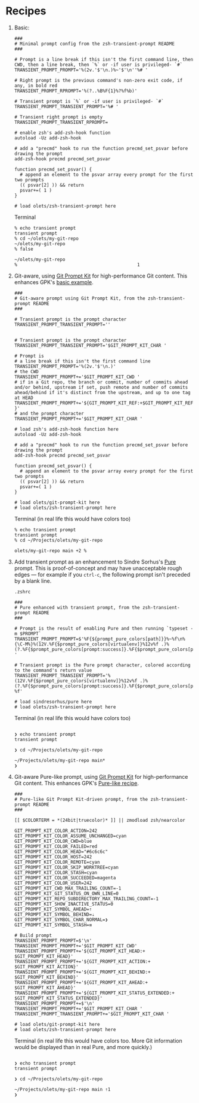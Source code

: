 # Recipes

1. Basic:

   ```shell
   ###
   # Minimal prompt config from the zsh-transient-prompt README
   ###

   # Prompt is a line break if this isn't the first command line, then CWD, then a line break, then `%` or -if user is privileged- `#`
   TRANSIENT_PROMPT_PROMPT='%(2v.'$'\n.)%~'$'\n''%# '

   # Right prompt is the previous command's non-zero exit code, if any, in bold red
   TRANSIENT_PROMPT_RPROMPT='%(?..%B%F{1}%?%f%b)'

   # Transient prompt is `%` or -if user is privileged- `#`
   TRANSIENT_PROMPT_TRANSIENT_PROMPT='%# '

   # Transient right prompt is empty
   TRANSIENT_PROMPT_TRANSIENT_RPROMPT=

   # enable zsh's add-zsh-hook function
   autoload -Uz add-zsh-hook

   # add a "precmd" hook to run the function precmd_set_psvar before drawing the prompt
   add-zsh-hook precmd precmd_set_psvar

   function precmd_set_psvar() {
     # append an element to the psvar array every prompt for the first two prompts
     (( psvar[2] )) && return
     psvar+=( 1 )
   }

   # load olets/zsh-transient-prompt here
   ```

   Terminal

   ```
   % echo transient prompt
   transient prompt
   % cd ~/olets/my-git-repo
   ~/olets/my-git-repo
   % false

   ~/olets/my-git-repo
   %                                             1
   ```

1. Git-aware, using [Git Prompt Kit](https://git-prompt-kit.olets.dev/) for high-performance Git content. This enhances GPK's [basic example](https://git-prompt-kit.olets.dev/example.html).

   ```shell
   ###
   # Git-aware prompt using Git Prompt Kit, from the zsh-transient-prompt README
   ###

   # Transient prompt is the prompt character
   TRANSIENT_PROMPT_TRANSIENT_PROMPT=''


   # Transient prompt is the prompt character
   TRANSIENT_PROMPT_TRANSIENT_PROMPT='$GIT_PROMPT_KIT_CHAR '

   # Prompt is
   # a line break if this isn't the first command line
   TRANSIENT_PROMPT_PROMPT='%(2v.'$'\n.)'
   # the CWD
   TRANSIENT_PROMPT_PROMPT+='$GIT_PROMPT_KIT_CWD '
   # if in a Git repo, the branch or commit, number of commits ahead and/or behind, upstream if set, push remote and number of commits ahead/behind if it's distinct from the upstream, and up to one tag at HEAD
   TRANSIENT_PROMPT_PROMPT+='${GIT_PROMPT_KIT_REF:+$GIT_PROMPT_KIT_REF }'
   # and the prompt character
   TRANSIENT_PROMPT_PROMPT+='$GIT_PROMPT_KIT_CHAR '

   # load zsh's add-zsh-hook function here
   autoload -Uz add-zsh-hook

   # add a "precmd" hook to run the function precmd_set_psvar before drawing the prompt
   add-zsh-hook precmd precmd_set_psvar

   function precmd_set_psvar() {
     # append an element to the psvar array every prompt for the first two prompts
     (( psvar[2] )) && return
     psvar+=( 1 )
   }

   # load olets/git-prompt-kit here
   # load olets/zsh-transient-prompt here
   ```

   Terminal (in real life this would have colors too)

   ```
   % echo transient prompt
   transient prompt
   % cd ~/Projects/olets/my-git-repo

   olets/my-git-repo main +2 %
   ```

1. Add transient prompt as an enhancement to Sindre Sorhus's [Pure](https://github.com/sindresorhus/pure) prompt. This is proof-of-concept and may have unacceptable rough edges — for example if you `ctrl-c`, the following prompt isn't preceded by a blank line.

   `.zshrc`

   ```shell
   ###
   # Pure enhanced with transient prompt, from the zsh-transient-prompt README
   ###

   # Prompt is the result of enabling Pure and then running `typeset -m $PROMPT`
   TRANSIENT_PROMPT_PROMPT=$'%F{${prompt_pure_colors[path]}}%~%f\n%{\C-M%}%(12V.%F{$prompt_pure_colors[virtualenv]}%12v%f .)%(?.%F{$prompt_pure_colors[prompt:success]}.%F{$prompt_pure_colors[prompt:error]})${prompt_pure_state[prompt]}%f '

   # Transient prompt is the Pure prompt character, colored according to the command's return value
   TRANSIENT_PROMPT_TRANSIENT_PROMPT='%(12V.%F{$prompt_pure_colors[virtualenv]}%12v%f .)%(?.%F{$prompt_pure_colors[prompt:success]}.%F{$prompt_pure_colors[prompt:error]})${prompt_pure_state[prompt]} %f'

   # load sindresorhus/pure here
   # load olets/zsh-transient-prompt here
   ```

   Terminal (in real life this would have colors too)

   ```

   ❯ echo transient prompt
   transient prompt

   ❯ cd ~/Projects/olets/my-git-repo

   ~/Projects/olets/my-git-repo main*
   ❯
   ```

1. Git-aware Pure-like prompt, using [Git Prompt Kit](https://git-prompt-kit.olets.dev/) for high-performance Git content. This enhances GPK's [Pure-like recipe](https://git-prompt-kit.olets.dev/recipes.html#pure-like).

   ```shell
   ###
   # Pure-like Git Prompt Kit-driven prompt, from the zsh-transient-prompt README
   ###

   [[ $COLORTERM = *(24bit|truecolor)* ]] || zmodload zsh/nearcolor

   GIT_PROMPT_KIT_COLOR_ACTION=242
   GIT_PROMPT_KIT_COLOR_ASSUME_UNCHANGED=cyan
   GIT_PROMPT_KIT_COLOR_CWD=blue
   GIT_PROMPT_KIT_COLOR_FAILED=red
   GIT_PROMPT_KIT_COLOR_HEAD="#6c6c6c"
   GIT_PROMPT_KIT_COLOR_HOST=242
   GIT_PROMPT_KIT_COLOR_REMOTE=cyan
   GIT_PROMPT_KIT_COLOR_SKIP_WORKTREE=cyan
   GIT_PROMPT_KIT_COLOR_STASH=cyan
   GIT_PROMPT_KIT_COLOR_SUCCEEDED=magenta
   GIT_PROMPT_KIT_COLOR_USER=242
   GIT_PROMPT_KIT_CWD_MAX_TRAILING_COUNT=-1
   GIT_PROMPT_KIT_GIT_STATUS_ON_OWN_LINE=0
   GIT_PROMPT_KIT_REPO_SUBDIRECTORY_MAX_TRAILING_COUNT=-1
   GIT_PROMPT_KIT_SHOW_INACTIVE_STATUS=0
   GIT_PROMPT_KIT_SYMBOL_AHEAD=⇡
   GIT_PROMPT_KIT_SYMBOL_BEHIND=⇣
   GIT_PROMPT_KIT_SYMBOL_CHAR_NORMAL=❯
   GIT_PROMPT_KIT_SYMBOL_STASH=≡

   # Build prompt
   TRANSIENT_PROMPT_PROMPT=$'\n'
   TRANSIENT_PROMPT_PROMPT+='$GIT_PROMPT_KIT_CWD'
   TRANSIENT_PROMPT_PROMPT+='${GIT_PROMPT_KIT_HEAD:+ $GIT_PROMPT_KIT_HEAD}'
   TRANSIENT_PROMPT_PROMPT+='${GIT_PROMPT_KIT_ACTION:+ $GIT_PROMPT_KIT_ACTION}'
   TRANSIENT_PROMPT_PROMPT+='${GIT_PROMPT_KIT_BEHIND:+ $GIT_PROMPT_KIT_BEHIND}'
   TRANSIENT_PROMPT_PROMPT+='${GIT_PROMPT_KIT_AHEAD:+ $GIT_PROMPT_KIT_AHEAD}'
   TRANSIENT_PROMPT_PROMPT+='${GIT_PROMPT_KIT_STATUS_EXTENDED:+ $GIT_PROMPT_KIT_STATUS_EXTENDED}'
   TRANSIENT_PROMPT_PROMPT+=$'\n'
   TRANSIENT_PROMPT_PROMPT+='$GIT_PROMPT_KIT_CHAR '
   TRANSIENT_PROMPT_TRANSIENT_PROMPT+='$GIT_PROMPT_KIT_CHAR '

   # load olets/git-prompt-kit here
   # load olets/zsh-transient-prompt here
   ```

   Terminal (in real life this would have colors too. More Git information would be displayed than in real Pure, and more quickly.)

   ```

   ❯ echo transient prompt
   transient prompt

   ❯ cd ~/Projects/olets/my-git-repo

   ~/Projects/olets/my-git-repo main ⇡1
   ❯
   ```
